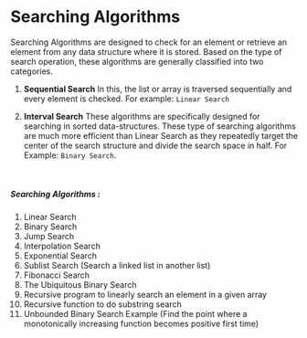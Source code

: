 # Searching Algorithms
Searching Algorithms are designed to check for an element or retrieve an element from any data structure where it is stored.
Based on the type of search operation, these algorithms are generally classified into two categories.

1. **Sequential Search** In this, the list or array is traversed sequentially and every element is checked. For example: `Linear Search`

2. **Interval Search**  These algorithms are specifically designed for searching in sorted data-structures.
These type of searching algorithms are much more efficient than Linear Search as they repeatedly target the center of the search structure
and divide the search space in half. For Example: `Binary Search`.

<br>

##### Searching Algorithms :
1. Linear Search
2. Binary Search
3. Jump Search
4. Interpolation Search
5. Exponential Search
6. Sublist Search (Search a linked list in another list)
7. Fibonacci Search
8. The Ubiquitous Binary Search
9. Recursive program to linearly search an element in a given array
10. Recursive function to do substring search
11. Unbounded Binary Search Example (Find the point where a monotonically increasing function becomes positive first time)
